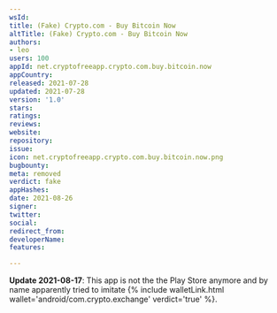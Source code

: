 ```yaml
---
wsId: 
title: (Fake) Crypto.com - Buy Bitcoin Now
altTitle: (Fake) Crypto.com - Buy Bitcoin Now
authors:
- leo
users: 100
appId: net.cryptofreeapp.crypto.com.buy.bitcoin.now
appCountry: 
released: 2021-07-28
updated: 2021-07-28
version: '1.0'
stars: 
ratings: 
reviews: 
website: 
repository: 
issue: 
icon: net.cryptofreeapp.crypto.com.buy.bitcoin.now.png
bugbounty: 
meta: removed
verdict: fake
appHashes: 
date: 2021-08-26
signer: 
twitter: 
social: 
redirect_from: 
developerName: 
features: 

---
```


**Update 2021-08-17**: This app is not the the Play Store anymore and by name
apparently tried to imitate
{% include walletLink.html wallet='android/com.crypto.exchange' verdict='true' %}.

